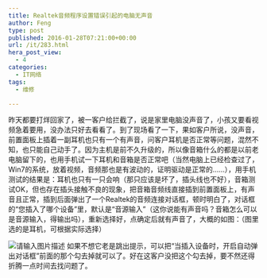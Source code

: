 ```yaml
---
title: Realtek音频程序设置错误引起的电脑无声音
author: Feng
type: post
published: 2016-01-28T07:21:00+00:00
url: /it/283.html
hera_post_view:
  - 4
categories:
  - IT网络
tags:
  - 维修

---
```

昨天都要打烊回家了，被一客户给拦截了，说是家里电脑没声音了，小孩又要看视频急着要用，没办法只好去看看了。到了现场看了一下，果如客户所说，没声音，前置面板上插着一副耳机也只有一个有声音，问客户耳机是否正常等问题，混然不知，也只能自己动手了。因为主机是前不久升级的，所以像音箱什么的都是以前老电脑留下的，也用手机试一下耳机和音箱是否正常吧（当然电脑上已经检查过了，Win7的系统，放着视频，音频那也是有波动的，证明驱动是正常的……），用手机测试的结果是：耳机也只有一只会响（那只应该是坏了，插头线也不好），音箱测试OK，但也存在插头接触不良的现象，把音箱音频线直接插到前置面板上，有声音且正常，插到后面弹出了一个Realtek的音频连接对话框，顿时明白了，对话框的“您插入了哪个设备”里，默认是“音源输入”（这你说能有声音吗？音箱怎么可以是音源输入，得输出吗），重新选择好，点确定后就有声音了，大概的如图：（图里选的是耳机，可根据实际选择）

<img decoding="async" src="https://cdn.uu126.cn/wp-content/uploads/2016/01/20160127fe3.png" alt="请输入图片描述" title="请输入图片描述" />  
如果不想它老是跳出提示，可以把“当插入设备时，开启自动弹出对话框”前面的那个勾去掉就可以了。好在这客户没把这个勾去掉，要不然还得折腾一点时间去找问题了。
